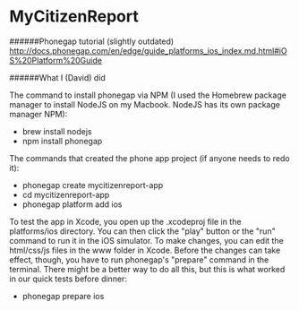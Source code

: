 # MyCitizenReport

######Phonegap tutorial (slightly outdated)
http://docs.phonegap.com/en/edge/guide_platforms_ios_index.md.html#iOS%20Platform%20Guide

######What I (David) did

The command to install phonegap via NPM (I used the Homebrew package manager to install NodeJS on my Macbook. NodeJS has its own package manager NPM):

* brew install nodejs
* npm install phonegap

The commands that created the phone app project (if anyone needs to redo it):

* phonegap create mycitizenreport-app
* cd mycitizenreport-app
* phonegap platform add ios

To test the app in Xcode, you open up the .xcodeproj file in the platforms/ios directory. You can then click the "play" button or the "run" command to run it in the iOS simulator. To make changes, you can edit the html/css/js files in the www folder in Xcode. Before the changes can take effect, though, you have to run phonegap's "prepare" command in the terminal. There might be a better way to do all this, but this is what worked in our quick tests before dinner:

* phonegap prepare ios